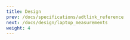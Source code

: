 ```yaml
---
title: Design
prev: /docs/specifications/adtlink_reference
next: /docs/design/laptop_measurements
weight: 4
---
```

